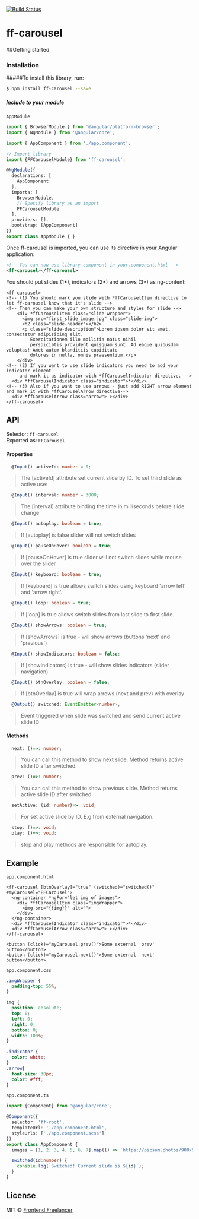 [![Build Status](https://travis-ci.org/frontendfreelancerdk/ff-carousel.svg?branch=master)](https://travis-ci.org/frontendfreelancerdk/ff-carousel)

# ff-carousel

##Getting started

### Installation

#####To install this library, run:

```bash
$ npm install ff-carousel --save
```

##### Include to your module
 `AppModule`

```typescript
import { BrowserModule } from '@angular/platform-browser';
import { NgModule } from '@angular/core';

import { AppComponent } from './app.component';

// Import library
import {FFCarouselModule} from 'ff-carousel';

@NgModule({
  declarations: [
    AppComponent
  ],
  imports: [
    BrowserModule,
    // Specify library as an import
    FFCarouselModule
  ],
  providers: [],
  bootstrap: [AppComponent]
})
export class AppModule { }
```

Once ff-carousel is imported, you can use its directive in your Angular application:

```xml
<!-- You can now use library component in your.component.html -->
<ff-carousel></ff-carousel>
```

You should put slides (1*), indicators (2*) and arrows (3*) as ng-content:

```angular2html
<ff-carousel>
<!-- (1) You should mark you slide with *ffCarouselItem directive to let ff-carousel know that it's slide -->
<!-- Then you can make your own structure and styles for slide -->
    <div *ffCarouselItem class="slide-wrapper">
      <img src="first_slide_image.jpg" class="slide-img">
      <h2 class="slide-header"></h2>
      <p class="slide-description">Lorem ipsum dolor sit amet, consectetur adipisicing elit. 
         Exercitationem illo mollitia natus nihil
         perspiciatis provident quisquam sunt. Ad eaque quibusdam voluptas! Amet autem blanditiis cupiditate
         dolores in nulla, omnis praesentium.</p>
    </div>
<!-- (2) If you want to use slide indicators you need to add your indicator element 
     and mark it as indicator with *ffCarouselIndicator directive. -->
  <div *ffCarouselIndicator class="indicator">*</div>
<!-- (3) Also if you want to use arrows - just add RIGHT arrow element and mark it with *ffCarouselArrow directive-->
  <div *ffCarouselArrow class="arrow"> ></div>
</ff-carousel>
```

## API

Selector: `ff-carousel`  
Exported as: `FFCarousel`  

#### Properties
```typescript
  @Input() activeId: number = 0;
```
> The [activeId] attribute set current slide by ID.
> To set third slide as active use:
> <ff-carousel activeId="2"></ff-carousel> 

```typescript
  @Input() interval: number = 3000;
```
>  The [interval] attribute binding the time in milliseconds before slide change

```typescript
  @Input() autoplay: boolean = true;
```
>  If [autoplay] is false slider will not switch slides

```typescript
  @Input() pauseOnHover: boolean = true;
```
>  If [pauseOnHover] is true slider will not switch slides while mouse over the slider

```typescript
  @Input() keyboard: boolean = true;
```
>  If [keyboard] is true allows switch slides using keyboard 'arrow left' and 'arrow right'.

```typescript
  @Input() loop: boolean = true;
```
>  If [loop] is true allows switch slides from last slide to first slide.

```typescript
  @Input() showArrows: boolean = true;
```
>  If [showArrows] is true - will show arrows (buttons 'next' and 'previous')

```typescript
  @Input() showIndicators: boolean = false;
```
>  If [showIndicators] is true - will show slides indicators (slider navigation)

```typescript
  @Input() btnOverlay: boolean = false;
```
>  If [btnOverlay] is true will wrap arrows (next and prev) with overlay

```typescript
  @Output() switched: EventEmitter<number>;
```
> Event triggered when slide was switched and send current active slide ID 


#### Methods

```typescript
  next: ()=>: number; 
```
> You can call this method to show next slide. Method returns active slide ID after switched.

```typescript
  prev: ()=>: number; 
```
> You can call this method to show previous slide. Method returns active slide ID after switched.

```typescript
  setActive: (id: number)=>: void; 
```
> For set active slide by ID. E.g from external navigation.

```typescript
  stop: ()=>: void; 
  play: ()=>: void; 
```
> stop and play methods are responsible for autoplay. 

## Example

`app.component.html`
```angular2html
<ff-carousel [btnOverlay]="true" (switched)="switched()" #myCarousel="FFCarousel">
  <ng-container *ngFor="let img of images">
    <div *ffCarouselItem class="imgWrapper">
      <img src="{{img}}" alt="">
    </div>
  </ng-container>
  <div *ffCarouselIndicator class="indicator">*</div>
  <div *ffCarouselArrow class="arrow"> ></div>
</ff-carousel>

<button (click)="myCarousel.prev()">Some external 'prev' button</button>
<button (click)="myCarousel.next()">Some external 'next' button</button>
```

`app.component.css`
```css
.imgWrapper {
  padding-top: 55%;
}

img {
  position: absolute;
  top: 0;
  left: 0;
  right: 0;
  bottom: 0;
  width: 100%;
}

.indicator {
  color: white;
}
.arrow{
  font-size: 30px;
  color: #fff;
}
```

`app.component.ts`
```typescript
import {Component} from '@angular/core';

@Component({
  selector: 'ff-root',
  templateUrl: './app.component.html',
  styleUrls: ['./app.component.scss']
})
export class AppComponent {
  images = [1, 2, 3, 4, 5, 6, 7].map(() => `https://picsum.photos/900/500?random&t=${Math.random()}`);

  switched(id:number) {
    console.log(`Switched! Current slide is ${id}`);
  }
}
```
## License

MIT © [Frontend Freelancer](mailto:developer@frontend-freelancer.com)
